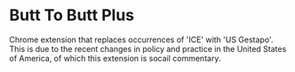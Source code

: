 Butt To Butt Plus
=============

Chrome extension that replaces occurrences of 'ICE' with 'US Gestapo'. This is due to the recent changes in policy and practice in the United States of America, of which this extension is socail commentary.



